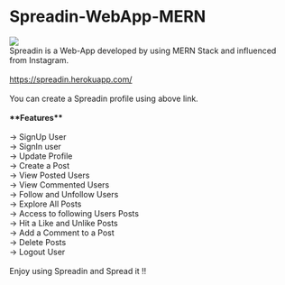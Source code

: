 # Spreadin-WebApp-MERN
<img src="Spreadin.ico"/>
<br>
Spreadin is a Web-App developed by using MERN Stack and influenced from Instagram.
<br><br>
<a href="https://spreadin.herokuapp.com/">https://spreadin.herokuapp.com/</a>
<br><br>
You can create a Spreadin profile using above link.
<br><br>
<b>**Features**</b>
<br><br>
-> SignUp User <br>
-> SignIn user <br>
-> Update Profile <br>
-> Create a Post <br>
-> View Posted Users <br>
-> View Commented Users <br>
-> Follow and Unfollow Users <br>
-> Explore All Posts <br>
-> Access to following Users Posts <br>
-> Hit a Like and Unlike Posts <br>
-> Add a Comment to a Post <br>
-> Delete Posts <br>
-> Logout User <br>
<br>
Enjoy using Spreadin and Spread it !!

<!-- Comments-->
